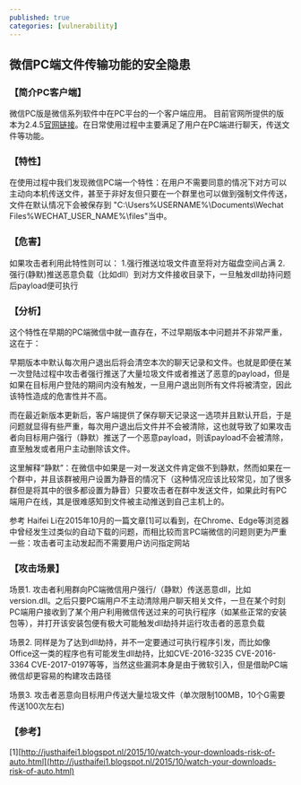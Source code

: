 ```yaml
---
published: true
categories: [vulnerability]
---
```

## 微信PC端文件传输功能的安全隐患

### 【简介PC客户端】
微信PC版是微信系列软件中在PC平台的一个客户端应用。
目前官网所提供的版本为2.4.5[官网链接](http://weixin.qq.com/cgi-bin/readtemplate?t=win_weixin)。在日常使用过程中主要满足了用户在PC端进行聊天，传送文件等功能。

### 【特性】
在使用过程中我们发现微信PC端一个特性：在用户不需要同意的情况下对方可以主动向本机传送文件，甚至于非好友但只要在一个群里也可以做到强制文件传送，文件在默认情况下会被保存到 "C:\Users\%USERNAME%\Documents\Wechat Files\%WECHAT_USER_NAME%\files\"当中。

### 【危害】
如果攻击者利用此特性则可以：
1.强行推送垃圾文件直至将对方磁盘空间占满
2.强行(静默)推送恶意负载（比如dll）到对方文件接收目录下，一旦触发dll劫持问题后payload便可执行

### 【分析】
这个特性在早期的PC端微信中就一直存在，不过早期版本中问题并不非常严重，这在于：

早期版本中默认每次用户退出后将会清空本次的聊天记录和文件。也就是即便在某一次登陆过程中攻击者强行推送了大量垃圾文件或者推送了恶意的payload，但是如果在目标用户登陆的期间内没有触发，一旦用户退出则所有文件将被清空，因此该特性造成的危害性并不高。

而在最近新版本更新后，客户端提供了保存聊天记录这一选项并且默认开启，于是问题就显得有些严重，每次用户退出后文件并不会被清除，这也就导致了如果攻击者向目标用户强行（静默）推送了一个恶意payload，则该payload不会被清除，直至触发或者用户主动删除该文件。

这里解释“静默”：在微信中如果是一对一发送文件肯定做不到静默，然而如果在一个群中，并且该群被用户设置为静音的情况下（这种情况应该比较常见，加了很多群但是将其中的很多都设置为静音）只要攻击者在群中发送文件，如果此时有PC端用户在线，其是很难感知到文件被主动推送到自己主机上的。

参考 Haifei Li在2015年10月的一篇文章[1]可以看到，在Chrome、Edge等浏览器中曾经发生过类似的自动下载的问题，而相比较而言PC端微信的问题则更为严重一些：攻击者可主动发起而不需要用户访问指定网站

### 【攻击场景】
场景1. 攻击者利用群向PC端微信用户强行/（静默）传送恶意dll，比如version.dll。之后只要PC端用户不主动清除用户聊天相关文件，一旦在某个时刻PC端用户接收到了某个用户利用微信传送过来的可执行程序（如某些正常的安装包等），并打开该安装包便有极大可能触发dll劫持并运行攻击者的恶意负载

场景2. 同样是为了达到dll劫持，并不一定要通过可执行程序引发，而比如像Office这一类的程序也有可能发生dll劫持，比如CVE-2016-3235 CVE-2016-3364 CVE-2017-0197等等，当然这些漏洞本身是由于微软引入，但是借助PC端微信却更容易的构建攻击路径

场景3. 攻击者恶意向目标用户传送大量垃圾文件（单次限制100MB，10个G需要传送100次左右)

### 【参考】

[1][http://justhaifei1.blogspot.nl/2015/10/watch-your-downloads-risk-of-auto.html](http://justhaifei1.blogspot.nl/2015/10/watch-your-downloads-risk-of-auto.html)
